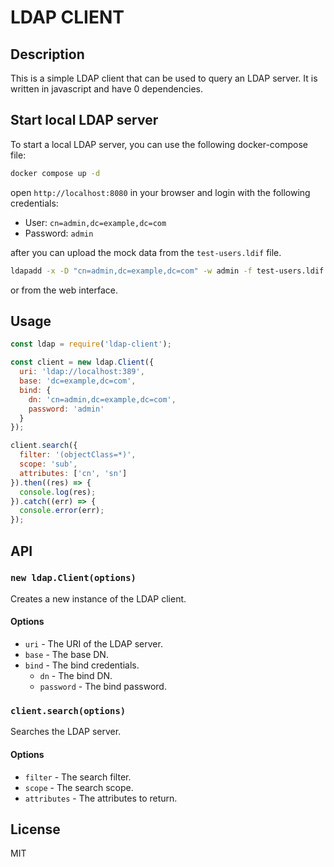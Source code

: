 # LDAP CLIENT

## Description

This is a simple LDAP client that can be used to query an LDAP server. It is written in javascript and have 0 dependencies.

## Start local LDAP server

To start a local LDAP server, you can use the following docker-compose file:

```bash
docker compose up -d
```

open `http://localhost:8080` in your browser and login with the following credentials:

- User: `cn=admin,dc=example,dc=com`
- Password: `admin`

after you can upload the mock data from the `test-users.ldif` file.

```bash
ldapadd -x -D "cn=admin,dc=example,dc=com" -w admin -f test-users.ldif
```

or from the web interface.

## Usage

```javascript
const ldap = require('ldap-client');

const client = new ldap.Client({
  uri: 'ldap://localhost:389',
  base: 'dc=example,dc=com',
  bind: {
    dn: 'cn=admin,dc=example,dc=com',
    password: 'admin'
  }
});

client.search({
  filter: '(objectClass=*)',
  scope: 'sub',
  attributes: ['cn', 'sn']
}).then((res) => {
  console.log(res);
}).catch((err) => {
  console.error(err);
});
```

## API

### `new ldap.Client(options)`
Creates a new instance of the LDAP client.

#### Options
- `uri` - The URI of the LDAP server.
- `base` - The base DN.
- `bind` - The bind credentials.
  - `dn` - The bind DN.
  - `password` - The bind password.

### `client.search(options)`
Searches the LDAP server.

#### Options
- `filter` - The search filter.
- `scope` - The search scope.
- `attributes` - The attributes to return.

## License

MIT